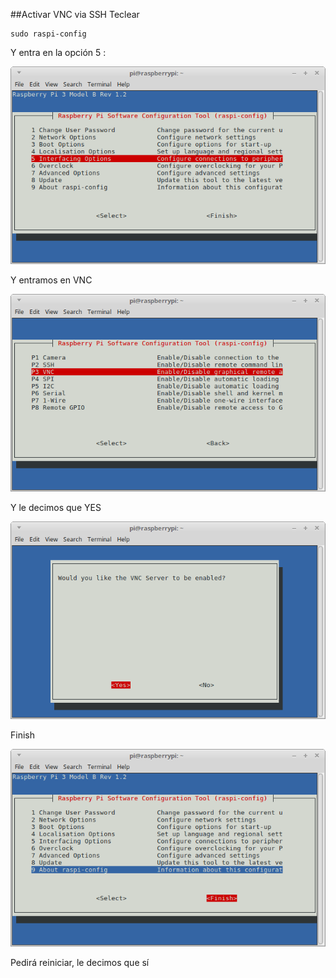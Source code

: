 ##Activar VNC via SSH
Teclear



```
sudo raspi-config
```



Y entra en la opción 5 :

![](/assets/raspi-config.png)

Y entramos en VNC

![](/assets/vnc-activar.png)

Y le decimos que YES

![](/assets/activar-vnc-yes.png)

Finish

![](/assets/finish-raspi-config.png)

Pedirá reiniciar, le decimos que sí